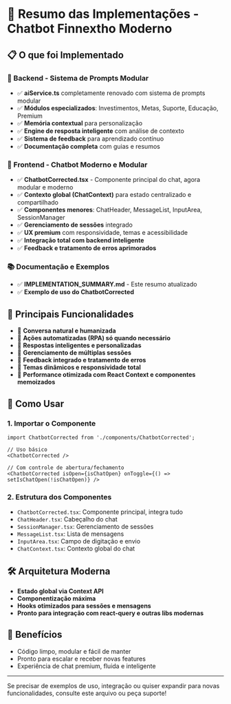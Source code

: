 # 🎉 Resumo das Implementações - Chatbot Finnextho Moderno

## 📋 O que foi Implementado

### 🚀 Backend - Sistema de Prompts Modular
- ✅ **aiService.ts** completamente renovado com sistema de prompts modular
- ✅ **Módulos especializados**: Investimentos, Metas, Suporte, Educação, Premium
- ✅ **Memória contextual** para personalização
- ✅ **Engine de resposta inteligente** com análise de contexto
- ✅ **Sistema de feedback** para aprendizado contínuo
- ✅ **Documentação completa** com guias e resumos

### 🎨 Frontend - Chatbot Moderno e Modular
- ✅ **ChatbotCorrected.tsx** - Componente principal do chat, agora modular e moderno
- ✅ **Contexto global (ChatContext)** para estado centralizado e compartilhado
- ✅ **Componentes menores**: ChatHeader, MessageList, InputArea, SessionManager
- ✅ **Gerenciamento de sessões** integrado
- ✅ **UX premium** com responsividade, temas e acessibilidade
- ✅ **Integração total com backend inteligente**
- ✅ **Feedback e tratamento de erros aprimorados**

### 📚 Documentação e Exemplos
- ✅ **IMPLEMENTATION_SUMMARY.md** - Este resumo atualizado
- ✅ **Exemplo de uso do ChatbotCorrected**

## 🎯 Principais Funcionalidades

- 💬 **Conversa natural e humanizada**
- 🤖 **Ações automatizadas (RPA) só quando necessário**
- 🧠 **Respostas inteligentes e personalizadas**
- 🔄 **Gerenciamento de múltiplas sessões**
- 📝 **Feedback integrado e tratamento de erros**
- 🎨 **Temas dinâmicos e responsividade total**
- 🚀 **Performance otimizada com React Context e componentes memoizados**

## 🔧 Como Usar

### 1. Importar o Componente
```tsx
import ChatbotCorrected from './components/ChatbotCorrected';

// Uso básico
<ChatbotCorrected />

// Com controle de abertura/fechamento
<ChatbotCorrected isOpen={isChatOpen} onToggle={() => setIsChatOpen(!isChatOpen)} />
```

### 2. Estrutura dos Componentes
- `ChatbotCorrected.tsx`: Componente principal, integra tudo
- `ChatHeader.tsx`: Cabeçalho do chat
- `SessionManager.tsx`: Gerenciamento de sessões
- `MessageList.tsx`: Lista de mensagens
- `InputArea.tsx`: Campo de digitação e envio
- `ChatContext.tsx`: Contexto global do chat

## 🛠️ Arquitetura Moderna

- **Estado global via Context API**
- **Componentização máxima**
- **Hooks otimizados para sessões e mensagens**
- **Pronto para integração com react-query e outras libs modernas**

## 🚀 Benefícios
- Código limpo, modular e fácil de manter
- Pronto para escalar e receber novas features
- Experiência de chat premium, fluida e inteligente

---

Se precisar de exemplos de uso, integração ou quiser expandir para novas funcionalidades, consulte este arquivo ou peça suporte! 